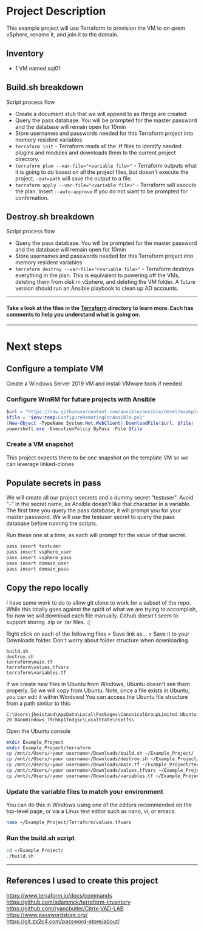 # Project Description
This example project will use Terraform to provision the VM to on-prem vSphere, rename it, and join it to the domain.


## Inventory
- 1 VM named sql01

## Build.sh breakdown
Script process flow
- Create a document stub that we will append to as things are created
- Query the pass database.  You will be prompted for the master password and the database will remain open for 10min
- Store usernames and passwords needed for this Terraform project into memory resident variables
- `terraform init` - Terraform reads all the .tf files to identify needed plugins and modules and downloads them to the current project directory.
- `terraform plan --var-file="<variable file>"` - Terraform outputs what it is going to do based on all the project files, but doesn't execute the project. `-out=path` will save the output to a file.
- `terraform apply --var-file="<variable file>"` - Terraform will execute the plan. Insert `--auto-approve` if you do not want to be prompted for confirmation.


## Destroy.sh breakdown
Script process flow
- Query the pass database.  You will be prompted for the master password and the database will remain open for 10min
- Store usernames and passwords needed for this Terraform project into memory resident variables
- `terraform destroy --var-file="<variable file>"` - Terraform destroys everything in the plan.  This is equivalent to powering off the VMs, deleting them from disk in vSphere, and deleting the VM folder.  A future version should run an Ansible playbook to clean up AD accounts.
 
---
#### Take a look at the files in the [Terraform](https://github.com/Burwood/JLH_Automation/tree/master/Example_Project/terraform) directory to learn more.  Each has comments to help you understand what is going on.
---

# Next steps

## Configure a template VM
Create a Windows Server 2019 VM and install VMware tools if needed

### Configure WinRM for future projects with Ansible
```powershell
$url = "https://raw.githubusercontent.com/ansible/ansible/devel/examples/scripts/ConfigureRemotingForAnsible.ps1"
$file = "$env:temp\ConfigureRemotingForAnsible.ps1"
(New-Object -TypeName System.Net.WebClient).DownloadFile($url, $file)
powershell.exe -ExecutionPolicy ByPass -File $file
``` 

### Create a VM snapshot
This project expects there to be one snapshot on the template VM so we can leverage linked-clones

## Populate secrets in pass
We will create all our project secrets and a dummy secret "testuser".  Avoid "-" in the secret name, as Ansible doesn't like that character in a variable. The first time you query the pass database, it will prompt you for your master password.  We will use the testuser secret to query the pass database before running the scripts.

Run these one at a time, as each will prompt for the value of that secret. 

```bash
pass insert testuser
pass insert vsphere_user
pass insert vsphere_pass                       
pass insert domain_user
pass insert domain_pass
```

## Copy the repo locally
I have some work to do to allow git clone to work for a subset of the repo.  While this totally goes against the spirit of what we are trying to accomplish, for now we will download each file manually.  Github doesn't seem to support storing .zip or .tar files. :(


Right click on each of the following files > Save link as... > Save it to your Downloads folder. Don't worry about folder structure when downloading.

    build.sh
    destroy.sh
    terraform\main.tf
    terraform\values.tfvars
    terraform\variables.tf

If we create new files in Ubuntu from Windows, Ubuntu doesn't see them properly.  So we will copy from Ubuntu.  Note, once a file exists in Ubuntu, you can edit it within Windows! You can access the Ubuntu file structure from a path simliar to this: 

`C:\Users\jheistand\AppData\Local\Packages\CanonicalGroupLimited.Ubuntu20.04onWindows_79rhkp1fndgsc\LocalState\rootfs\`


Open the Ubuntu console

```bash
mkdir Example_Project
mkdir Example_Project/terraform
cp /mnt/c/Users/<your username>/Downloads/build.sh ~/Example_Project/
cp /mnt/c/Users/<your username>/Downloads/destroy.sh ~/Example_Project/
cp /mnt/c/Users/<your username>/Downloads/main.tf ~/Example_Project/terraform/
cp /mnt/c/Users/<your username>/Downloads/values.tfvars ~/Example_Project/terraform/
cp /mnt/c/Users/<your username>/Downloads/variables.tf ~/Example_Project/terraform/
```

### Update the variable files to match your environment
You can do this in Windows using one of the editors recommended on the top-level page, or via a Linux text editor such as nano, vi, or emacs.
```bash
nano ~/Example_Project/Terraform/values.tfvars
```

### Run the build.sh script
```bash
cd ~/Example_Project/
./build.sh
```

---

## References I used to create this project
https://www.terraform.io/docs/commands \
https://github.com/adammck/terraform-inventory \
https://github.com/ryancbutler/Citrix-VAD-LAB \
https://www.passwordstore.org/ \
https://git.zx2c4.com/password-store/about/

